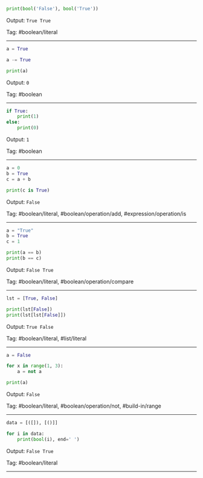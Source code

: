 ```python
print(bool('False'), bool('True'))
```
Output: `True True`

Tag: #boolean/literal

---
```python
a = True

a -= True

print(a)
```
Output: `0`

Tag: #boolean

---
```python
if True:
    print(1)
else:
    print(0)
```
Output: `1`

Tag: #boolean

---
```python
a = 0
b = True
c = a + b

print(c is True)
```
Output: `False`

Tag: #boolean/literal, #boolean/operation/add, #expression/operation/is

---
```python
a = "True"
b = True
c = 1

print(a == b)
print(b == c)
```
Output: `False True`

Tag: #boolean/literal, #boolean/operation/compare

---
```python
lst = [True, False]

print(lst[False])
print(lst[lst[False]])

```
Output: `True False`

Tag: #boolean/literal, #list/literal

---
```python
a = False

for x in range(1, 3):
    a = not a

print(a)
```
Output: `False`

Tag: #boolean/literal, #boolean/operation/not, #build-in/range

---
```python
data = [([]), [()]]

for i in data:
    print(bool(i), end=' ')
```
Output: `False True`

Tag: #boolean/literal

---
